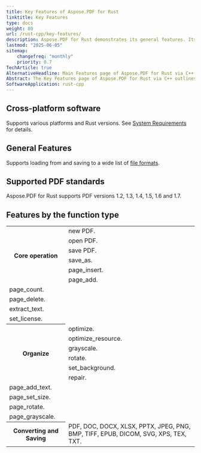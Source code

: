```yaml
---
title: Key Features of Aspose.PDF for Rust
linktitle: Key Features
type: docs
weight: 80
url: /rust-cpp/key-features/
description: Aspose.PDF for Rust demonstrates its general features. Its shows the supported PDF versions, and all the manipulations we can do with PDF.
lastmod: "2025-06-05"
sitemap:
    changefreq: "monthly"
    priority: 0.7
TechArticle: true
AlternativeHeadline: Main Features page of Aspose.PDF for Rust via C++
Abstract: The Key Features page of Aspose.PDF for Rust via C++ outlines the capabilities of the library for working with PDF documents. It provides information about supported PDF versions and details the various operations that can be performed, such as text and image manipulation, document merging and splitting, annotation handling, and digital signature management.  
SoftwareApplication: rust-cpp    
---
```


## Cross-platform software

Supports various platforms and Rust versions. See [System Requirements](/pdf/rust-cpp/system-requirements/) for details.

## General Features

Supports loading from and saving to a wide list of [file formats](/pdf/rust-cpp/supported-file-formats/).

## Supported PDF standards

Aspose.PDF for Rust supports PDF versions 1.2, 1.3, 1.4, 1.5, 1.6 and 1.7.

## Features by the function type

<table class="table table-bordered">
  <tbody>
    <tr>
      <th scope="col" rowspan="6">
        Core operation
      </th>
      <td>
        new PDF.
      </td>
    </tr>
    <tr>
      <td>
        open PDF.
      </td>
    </tr>
    <tr>
      <td>
        save PDF.
      </td>
    </tr>
    <tr>
      <td>
        save_as.
      </td>
    </tr>
    <tr>
      <td>
        page_insert.
      </td>
    </tr>
    <tr>
      <td>
        page_add.
      </td>
    </tr>
    <tr>
      <td>
        page_count.
      </td>
    </tr>
    <tr>
      <td>
        page_delete.
      </td>
    </tr>
    <tr>
      <td>
        extract_text.
      </td>
    </tr>
    <tr>
      <td>
        set_license.
      </td>
    </tr>
    <tr>
      <th scope="col" rowspan="6">
        Organize
      </th>
      <td>
        optimize.
      </td>
    </tr>
    <tr>
      <td>
        optimize_resource.
      </td>
    </tr>
    <tr>
      <td>
        grayscale.
      </td>
    </tr>
    <tr>
      <td>
        rotate.
      </td>
    </tr>
    <tr>
      <td>
        set_background.
      </td>
    </tr>
    <tr>
      <td>
        repair.
      </td>
    </tr>
    <tr>
      <td>
        page_add_text.
      </td>
    </tr>
    <tr>
      <td>
        page_set_size.
      </td>
    </tr>
    <tr>
      <td>
        page_rotate.
      </td>
    </tr>
    <tr>
      <td>
        page_grayscale.
      </td>
    </tr>
    <tr>
      <th scope="col" rowspan="1">
        Converting and Saving
      </th>
      <td>
        PDF, DOC, DOCX, XLSX, PPTX, JPEG, PNG, BMP, TIFF, EPUB, DICOM, SVG, XPS, TEX, TXT.
      </td>
    </tr>
  </tbody>
</table>

